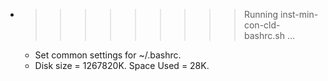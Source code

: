 * >>>>>>>>> Running inst-min-con-cld-bashrc.sh ...
  * Set common settings for ~/.bashrc.
  * Disk size = 1267820K. Space Used = 28K.

